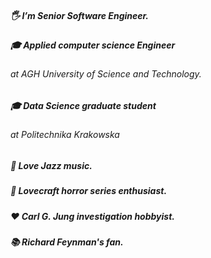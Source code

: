 ##### 🖐 I’m Senior Software Engineer.
##### 🎓 Applied computer science Engineer
###### at AGH University of Science and Technology.

##### 🎓 Data Science graduate student
###### at Politechnika Krakowska

##### 🎷 Love Jazz music.
##### 🐙 Lovecraft horror series enthusiast.
##### ❤️ Carl G. Jung investigation hobbyist.
##### 📚 Richard Feynman's fan.
